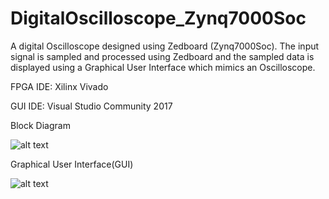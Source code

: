 # DigitalOscilloscope_Zynq7000Soc
A digital Oscilloscope designed using Zedboard (Zynq7000Soc). The input signal is sampled and processed using Zedboard  and the sampled data is displayed using a Graphical User Interface which mimics an Oscilloscope.

FPGA IDE: Xilinx Vivado

GUI IDE: Visual Studio Community 2017


Block Diagram

![alt text](https://github.com/splAcharya/DigitalOscilloscope_Zynq7000Soc/blob/master/Hardware_Design.jpg)


Graphical User Interface(GUI)

![alt text](https://github.com/splAcharya/DigitalOscilloscope_Zynq7000Soc/blob/master/Oscilloscope_Interface.jpg)

